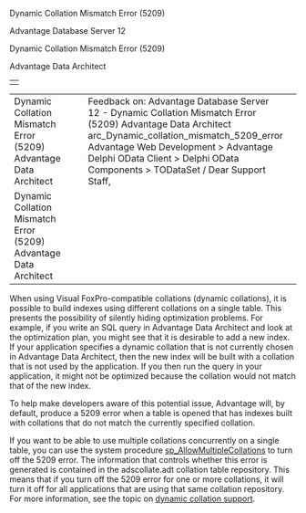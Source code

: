 Dynamic Collation Mismatch Error (5209)




Advantage Database Server 12  

Dynamic Collation Mismatch Error (5209)

Advantage Data Architect

|  |
| --- |
|  |

|  |  |  |  |  |
| --- | --- | --- | --- | --- |
| Dynamic Collation Mismatch Error (5209)  Advantage Data Architect |  |  | Feedback on: Advantage Database Server 12 - Dynamic Collation Mismatch Error (5209) Advantage Data Architect arc\_Dynamic\_collation\_mismatch\_5209\_error Advantage Web Development > Advantage Delphi OData Client > Delphi OData Components > TODataSet / Dear Support Staff, |  |
| Dynamic Collation Mismatch Error (5209)  Advantage Data Architect |  |  |  |  |

When using Visual FoxPro-compatible collations (dynamic collations), it is possible to build indexes using different collations on a single table. This presents the possibility of silently hiding optimization problems. For example, if you write an SQL query in Advantage Data Architect and look at the optimization plan, you might see that it is desirable to add a new index. If your application specifies a dynamic collation that is not currently chosen in Advantage Data Architect, then the new index will be built with a collation that is not used by the application. If you then run the query in your application, it might not be optimized because the collation would not match that of the new index.

To help make developers aware of this potential issue, Advantage will, by default, produce a 5209 error when a table is opened that has indexes built with collations that do not match the currently specified collation.

If you want to be able to use multiple collations concurrently on a single table, you can use the system procedure [sp\_AllowMultipleCollations](master_sp_allowmultiplecollations.htm) to turn off the 5209 error. The information that controls whether this error is generated is contained in the adscollate.adt collation table repository. This means that if you turn off the 5209 error for one or more collations, it will turn it off for all applications that are using that same collation repository. For more information, see the topic on [dynamic collation support](master_collation_support.htm).